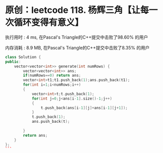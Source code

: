 # 原创：leetcode 118. 杨辉三角【让每一次循环变得有意义】

执行用时 : 4 ms, 在Pascal's Triangle的C++提交中击败了98.60% 的用户

内存消耗 : 8.9 MB, 在Pascal's Triangle的C++提交中击败了8.35% 的用户

```c++
class Solution {
public:
    vector<vector<int>> generate(int numRows) {
        vector<vector<int>> ans;
        if(numRows==0) return ans;
        vector<int>t1;t1.push_back(1);ans.push_back(t1);
        for(int i=1;i<numRows;i++)
        {
            vector<int>t;t.push_back(1);
            for(int j=0;j<ans[i-1].size()-1;j++)
            {
                t.push_back(ans[i-1][j]+ans[i-1][j+1]);
            }
            t.push_back(1);
            ans.push_back(t);
            
        }
        return ans;
    }
};
``` 
